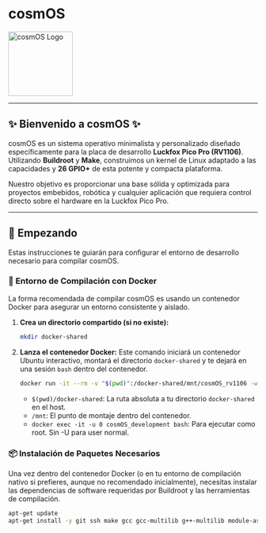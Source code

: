 # cosmOS

<img src="https://cosmit.es/C.svg" alt="cosmOS Logo" height="130"/>

---

## ✨ Bienvenido a cosmOS ✨

cosmOS es un sistema operativo minimalista y personalizado diseñado específicamente para la placa de desarrollo **Luckfox Pico Pro (RV1106)**. Utilizando **Buildroot** y **Make**, construimos un kernel de Linux adaptado a las capacidades y **26 GPIO+** de esta potente y compacta plataforma.

Nuestro objetivo es proporcionar una base sólida y optimizada para proyectos embebidos, robótica y cualquier aplicación que requiera control directo sobre el hardware en la Luckfox Pico Pro.

---

## 🚀 Empezando

Estas instrucciones te guiarán para configurar el entorno de desarrollo necesario para compilar cosmOS.

### 🐳 Entorno de Compilación con Docker

La forma recomendada de compilar cosmOS es usando un contenedor Docker para asegurar un entorno consistente y aislado.

1.  **Crea un directorio compartido (si no existe):**
    ```bash
    mkdir docker-shared
    ```
2.  **Lanza el contenedor Docker:**
    Este comando iniciará un contenedor Ubuntu interactivo, montará el directorio `docker-shared` y te dejará en una sesión `bash` dentro del contenedor.
    ```bash
    docker run -it --rm -v "$(pwd)":/docker-shared/mnt/cosmOS_rv1106 -w /mnt/ -u 501:20 ubuntu bash
    ```
    * `$(pwd)/docker-shared`: La ruta absoluta a tu directorio `docker-shared` en el host.
    * `/mnt`: El punto de montaje dentro del contenedor.
    *  `docker exec -it -u 0 cosmOS_development bash`: Para ejecutar como root. Sin -U para user normal.
### 📦 Instalación de Paquetes Necesarios

Una vez dentro del contenedor Docker (o en tu entorno de compilación nativo si prefieres, aunque no recomendado inicialmente), necesitas instalar las dependencias de software requeridas por Buildroot y las herramientas de compilación.

```bash
apt-get update
apt-get install -y git ssh make gcc gcc-multilib g++-multilib module-assistant expect g++ gawk texinfo libssl-dev bison flex fakeroot cmake unzip gperf autoconf device-tree-compiler libncurses5-dev pkg-config bc python-is-python3 passwd openssl openssh-server openssh-client vim file cpio rsync
